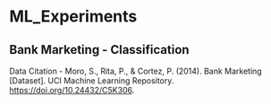 # ML_Experiments

## Bank Marketing - Classification

Data Citation - Moro, S., Rita, P., & Cortez, P. (2014). Bank Marketing [Dataset]. UCI Machine Learning Repository. https://doi.org/10.24432/C5K306.